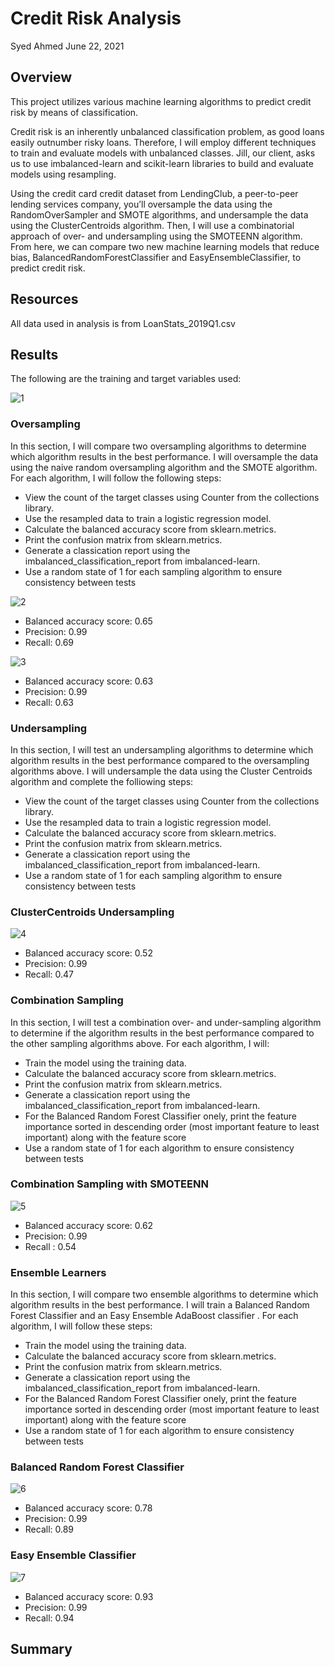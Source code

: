 # Credit Risk Analysis

Syed Ahmed
June 22, 2021 

## Overview 

This project utilizes various machine learning algorithms to predict credit risk by means of classification. 

Credit risk is an inherently unbalanced classification problem, as good loans easily outnumber risky loans. Therefore, I will employ different techniques to train and evaluate models with unbalanced classes. Jill, our client, asks us to use imbalanced-learn and scikit-learn libraries to build and evaluate models using resampling.

Using the credit card credit dataset from LendingClub, a peer-to-peer lending services company, you’ll oversample the data using the RandomOverSampler and SMOTE algorithms, and undersample the data using the ClusterCentroids algorithm. Then, I will use a combinatorial approach of over- and undersampling using the SMOTEENN algorithm. From here, we can compare two new machine learning models that reduce bias, BalancedRandomForestClassifier and EasyEnsembleClassifier, to predict credit risk. 

## Resources 
All data used in analysis is from LoanStats_2019Q1.csv

## Results 

The following are the training and target variables used: 

![1](https://user-images.githubusercontent.com/45697471/123008811-9349ce00-d389-11eb-8128-d092ee4b24e1.png)


### Oversampling 

In this section, I will compare two oversampling algorithms to determine which algorithm results in the best performance. I will oversample the data using the naive random oversampling algorithm and the SMOTE algorithm. For each algorithm, I will follow the following steps:

- View the count of the target classes using Counter from the collections library.
- Use the resampled data to train a logistic regression model.
- Calculate the balanced accuracy score from sklearn.metrics.
- Print the confusion matrix from sklearn.metrics.
- Generate a classication report using the imbalanced_classification_report from imbalanced-learn.
- Use a random state of 1 for each sampling algorithm to ensure consistency between tests

![2](https://user-images.githubusercontent.com/45697471/123008821-96dd5500-d389-11eb-9383-fd296c8d78a3.png)

- Balanced accuracy score: 0.65
- Precision: 0.99
- Recall: 0.69

![3](https://user-images.githubusercontent.com/45697471/123008852-a8bef800-d389-11eb-912c-fdd1a7887010.png)

- Balanced accuracy score: 0.63
- Precision: 0.99
- Recall: 0.63

### Undersampling 

In this section, I will test an undersampling algorithms to determine which algorithm results in the best performance compared to the oversampling algorithms above. I will undersample the data using the Cluster Centroids algorithm and complete the folliowing steps:

- View the count of the target classes using Counter from the collections library.
- Use the resampled data to train a logistic regression model.
- Calculate the balanced accuracy score from sklearn.metrics.
- Print the confusion matrix from sklearn.metrics.
- Generate a classication report using the imbalanced_classification_report from imbalanced-learn.
- Use a random state of 1 for each sampling algorithm to ensure consistency between tests

### ClusterCentroids Undersampling 

![4](https://user-images.githubusercontent.com/45697471/123008875-b70d1400-d389-11eb-8d7a-1b5ba237e5d2.png)

- Balanced accuracy score: 0.52
- Precision: 0.99
- Recall: 0.47

### Combination Sampling 

In this section, I will test a combination over- and under-sampling algorithm to determine if the algorithm results in the best performance compared to the other sampling algorithms above.  For each algorithm, I will:

- Train the model using the training data.
- Calculate the balanced accuracy score from sklearn.metrics.
- Print the confusion matrix from sklearn.metrics.
- Generate a classication report using the imbalanced_classification_report from imbalanced-learn.
- For the Balanced Random Forest Classifier onely, print the feature importance sorted in descending order (most important feature to least important) along with the feature score
- Use a random state of 1 for each algorithm to ensure consistency between tests

### Combination Sampling with SMOTEENN

![5](https://user-images.githubusercontent.com/45697471/123008895-c4c29980-d389-11eb-9041-36fe32c74ac7.png)

- Balanced accuracy score: 0.62
- Precision: 0.99
- Recall : 0.54

### Ensemble Learners 

In this section, I will compare two ensemble algorithms to determine which algorithm results in the best performance. I will train a Balanced Random Forest Classifier and an Easy Ensemble AdaBoost classifier . For each algorithm, I will follow these steps: 

- Train the model using the training data.
- Calculate the balanced accuracy score from sklearn.metrics.
- Print the confusion matrix from sklearn.metrics.
- Generate a classication report using the imbalanced_classification_report from imbalanced-learn.
- For the Balanced Random Forest Classifier onely, print the feature importance sorted in descending order (most important feature to least important) along with the feature score
- Use a random state of 1 for each algorithm to ensure consistency between tests

### Balanced Random Forest Classifier

![6](https://user-images.githubusercontent.com/45697471/123008908-c9874d80-d389-11eb-9042-6e8ef5561815.png)

- Balanced accuracy score: 0.78
- Precision: 0.99
- Recall: 0.89

### Easy Ensemble Classifier

![7](https://user-images.githubusercontent.com/45697471/123008914-cc823e00-d389-11eb-9009-4cc904eeac67.png)

- Balanced accuracy score: 0.93
- Precision: 0.99
- Recall: 0.94 


## Summary 
